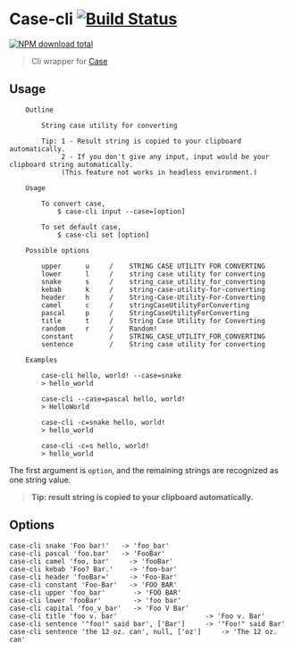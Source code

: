 # Case-cli [![Build Status](https://travis-ci.com/jopemachine/case-cli.svg?branch=main)](https://travis-ci.com/jopemachine/case-cli)

[![NPM download total](https://img.shields.io/npm/dt/case-cli)](http://badge.fury.io/js/case-cli)

> Cli wrapper for [Case](https://github.com/nbubna/Case)

## Usage

```
    Outline

        String case utility for converting

        Tip: 1 - Result string is copied to your clipboard automatically.
             2 - If you don't give any input, input would be your clipboard string automatically.
             (This feature not works in headless environment.)

    Usage

        To convert case,
            $ case-cli input --case=[option]

        To set default case,
            $ case-cli set [option]

    Possible options

        upper      u     /    STRING CASE UTILITY FOR CONVERTING
        lower      l     /    string case utility for converting
        snake      s     /    string_case_utility_for_converting
        kebab      k     /    string-case-utility-for-converting
        header     h     /    String-Case-Utility-For-Converting
        camel      c     /    stringCaseUtilityForConverting
        pascal     p     /    StringCaseUtilityForConverting
        title      t     /    String Case Utility for Converting
        random     r     /    Random!
        constant         /    STRING_CASE_UTILITY_FOR_CONVERTING
        sentence         /    String case utility for converting

    Examples

        case-cli hello, world! --case=snake
        > hello_world

        case-cli --case=pascal hello, world!
        > HelloWorld

        case-cli -c=snake hello, world!
        > hello_world

        case-cli -c=s hello, world!
        > hello_world
```

The first argument is `option`, and the remaining strings are recognized as one string value.

> **Tip: result string is copied to your clipboard automatically.**

## Options

```console
case-cli snake 'Foo bar!'   -> 'foo_bar'
case-cli pascal 'foo.bar'   -> 'FooBar'
case-cli camel 'foo, bar'     -> 'fooBar'
case-cli kebab 'Foo? Bar.'    -> 'foo-bar'
case-cli header 'fooBar='     -> 'Foo-Bar'
case-cli constant 'Foo-Bar'   -> 'FOO_BAR'
case-cli upper 'foo_bar'       -> 'FOO BAR'
case-cli lower 'fooBar'        -> 'foo bar'
case-cli capital 'foo_v_bar'   -> 'Foo V Bar'
case-cli title 'foo v. bar'                      -> 'Foo v. Bar'
case-cli sentence '"foo!" said bar', ['Bar']     -> '"Foo!" said Bar'
case-cli sentence 'the 12 oz. can', null, ['oz']     -> 'The 12 oz. can'
```
